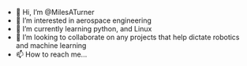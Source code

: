 - 👋 Hi, I’m @MilesATurner
- 👀 I’m interested in aerospace engineering
- 🌱 I’m currently learning python, and Linux
- 💞️ I’m looking to collaborate on any projects that help dictate robotics and machine learning
- 📫 How to reach me...

<!---
MilesATurner/MilesATurner is a ✨ special ✨ repository because its `README.md` (this file) appears on your GitHub profile.
You can click the Preview link to take a look at your changes.
--->
